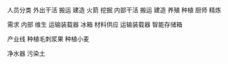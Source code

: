 人员分类
    外出干活
        搬运 建造 火箭 挖掘
    内部干活
        搬运 建造 养殖 种植 厨师 精炼

需求
    内部
        维生
            运输装载器
            冰箱
        材料供应
            运输装载器
            智能存储箱


产业线
    种植毛刺浆果
    种植小麦


净水器
污染土



    